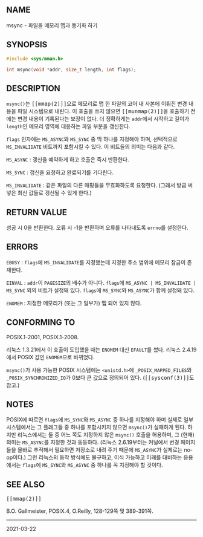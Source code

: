## NAME

msync - 파일을 메모리 맵과 동기화 하기

## SYNOPSIS

```c
#include <sys/mman.h>

int msync(void *addr, size_t length, int flags);
```

## DESCRIPTION

`msync()`는 <tt>[[mmap(2)]]</tt>으로 메모리로 맵 한 파일의 코어 내 사본에 이뤄진 변경 내용을 파일 시스템으로 내린다. 이 호출을 쓰지 않으면 <tt>[[munmap(2)]]</tt>을 호출하기 전에는 변경 내용이 기록된다는 보장이 없다. 더 정확하게는 `addr`에서 시작하고 길이가 `length`인 메모리 영역에 대응하는 파일 부분을 갱신한다.

`flags` 인자에는 `MS_ASYNC`와 `MS_SYNC` 중 딱 하나를 지정해야 하며, 선택적으로 `MS_INVALIDATE` 비트까지 포함시킬 수 있다. 이 비트들의 의미는 다음과 같다.

`MS_ASYNC`
:   갱신을 예약하게 하고 호출은 즉시 반환한다.

`MS_SYNC`
:   갱신을 요청하고 완료되기를 기다린다.

`MS_INVALIDATE`
:   같은 파일의 다른 매핑들을 무효화하도록 요청한다. (그래서 방금 써넣은 최신 값들로 갱신될 수 있게 한다.)

## RETURN VALUE

성공 시 0을 반환한다. 오류 시 -1을 반환하며 오류를 나타내도록 `errno`를 설정한다.

## ERRORS

`EBUSY`
:   `flags`에 `MS_INVALIDATE`를 지정했는데 지정한 주소 범위에 메모리 잠금이 존재한다.

`EINVAL`
:   `addr`이 `PAGESIZE`의 배수가 아니다. `flags`에 `MS_ASYNC | MS_INVALIDATE | MS_SYNC` 외의 비트가 설정돼 있다. `flags`에 `MS_SYNC`와 `MS_ASYNC`가 함께 설정돼 있다.

`ENOMEM`
:   지정한 메모리가 (또는 그 일부가) 맵 되어 있지 않다.

## CONFORMING TO

POSIX.1-2001, POSIX.1-2008.

리눅스 1.3.21에서 이 호출이 도입했을 때는 `ENOMEM` 대신 `EFAULT`를 썼다. 리눅스 2.4.19에서 POSIX 값인 `ENOMEM`으로 바뀌었다.

`msync()`가 사용 가능한 POSIX 시스템에는 `<unistd.h>`에 `_POSIX_MAPPED_FILES`와 `_POSIX_SYNCHRONIZED_IO`가 0보다 큰 값으로 정의되어 있다. (<tt>[[sysconf(3)]]</tt>도 참고.)

## NOTES

POSIX에 따르면 `flags`에 `MS_SYNC`와 `MS_ASYNC` 중 하나를 지정해야 하며 실제로 일부 시스템에서는 그 플래그들 중 하나를 포함시키지 않으면 `msync()`가 실패하게 된다. 하지만 리눅스에서는 둘 중 어느 쪽도 지정하지 않은 `msync()` 호출을 허용하며, 그 (현재) 의미는 `MS_ASYNC`를 지정한 것과 동등하다. (리눅스 2.6.19부터는 커널에서 변경 페이지들을 올바로 추적해서 필요하면 저장소로 내려 주기 때문에 `MS_ASYNC`가 실제로는 no-op이다.) 그런 리눅스의 동작 방식에도 불구하고, 이식 가능하고 미래를 대비하는 응용에서는 `flags`에 `MS_SYNC`와 `MS_ASYNC` 중 하나를 꼭 지정해야 할 것이다.

## SEE ALSO

<tt>[[mmap(2)]]</tt>

B.O. Gallmeister, POSIX.4, O.Reilly, 128-129쪽 및 389-391쪽.

----

2021-03-22
